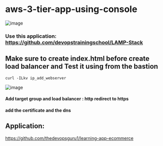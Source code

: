 # aws-3-tier-app-using-console
![image](https://user-images.githubusercontent.com/107158398/223561792-39b6088e-5b10-4adb-959d-61398bec5d23.png)
 ### Use this application: https://github.com/devopstrainingschool/LAMP-Stack
 ## Make sure to create index.html before create load balancer and Test it using from the bastion
 ```
 curl -ILkv ip_add_webserver
 ```
 ![image](https://user-images.githubusercontent.com/107158398/223580352-457f2b62-239d-41a3-a245-d4fdc04e90d0.png)

#### Add target group and load balancer : http redirect to https
#### add the certificate and the dns
## Application:
https://github.com/thedevopsguru1/learning-app-ecommerce
